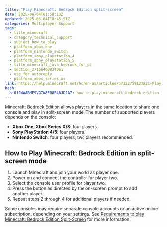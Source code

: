 ```yaml
---
title: "Play Minecraft: Bedrock Edition split-screen"
date: 2025-06-04T01:58:13Z
updated: 2025-06-04T18:45:51Z
categories: Multiplayer Support
tags:
  - title_minecraft
  - category_technical_support
  - subject_how_to_play
  - platform_xbox_one
  - platform_nintendo_switch
  - platform_sony_playstation_4
  - platform_sony_playstation_5
  - title_minecraft_java_bedrock_for_pc
  - section_27166460834061
  - use_for_autoreply
  - platform_xbox_series_xs
link: https://help.minecraft.net/hc/en-us/articles/37122759127821-Play-Minecraft-Bedrock-Edition-split-screen
hash:
  h_01JWWABMF9VG7W8EQ8F48JD2A7: how-to-play-minecraft-bedrock-edition-in-split-screen-mode
---
```


Minecraft: Bedrock Edition allows players in the same location to share one console and play in split-screen mode. The number of supported players depends on the console:

- **Xbox One, Xbox Series X/S**: four players.
- **Sony PlayStation 4/5**: four players.
- **Nintendo Switch**: four players, two players recommended.

## How to Play Minecraft: Bedrock Edition in split-screen mode

1.  Launch Minecraft and join your world as player one.
2.  Power on and connect the controller for player two.
3.  Select the console user profile for player two.
4.  Press the button as directed by the on-screen prompt to add another player.
5.  Repeat steps 2 through 4 for additional players if needed.

Some consoles may require separate console accounts or an active online subscription, depending on your settings. See [Requirements to play Minecraft: Bedrock Edition Split-Screen](./Requirements-to-Play-Minecraft-Bedrock-Edition-Split-Screen.md) for more information.
